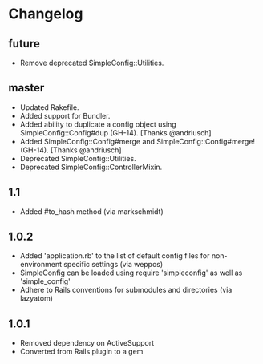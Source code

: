 # Changelog

## future

- Remove deprecated SimpleConfig::Utilities.

## master

- Updated Rakefile.
- Added support for Bundler.
- Added ability to duplicate a config object using SimpleConfig::Config#dup (GH-14). [Thanks @andriusch]
- Added SimpleConfig::Config#merge and SimpleConfig::Config#merge! (GH-14). [Thanks @andriusch]
- Deprecated SimpleConfig::Utilities.
- Deprecated SimpleConfig::ControllerMixin.

## 1.1

- Added #to_hash method (via markschmidt)

## 1.0.2

- Added 'application.rb' to the list of default config files for non-environment specific settings (via weppos)
- SimpleConfig can be loaded using require 'simpleconfig' as well as 'simple_config'
- Adhere to Rails conventions for submodules and directories (via lazyatom)

## 1.0.1

- Removed dependency on ActiveSupport
- Converted from Rails plugin to a gem
